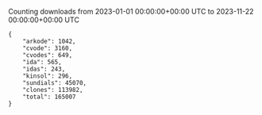 
Counting downloads from 2023-01-01 00:00:00+00:00 UTC to 2023-11-22 00:00:00+00:00 UTC

```
{
    "arkode": 1042,
    "cvode": 3160,
    "cvodes": 649,
    "ida": 565,
    "idas": 243,
    "kinsol": 296,
    "sundials": 45070,
    "clones": 113982,
    "total": 165007
}
```
